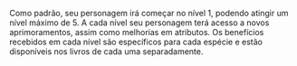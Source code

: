 Como padrão, seu personagem irá começar no nível 1, podendo atingir um nível máximo de 5. A cada nível seu personagem terá acesso a novos aprimoramentos, assim como melhorias em atributos. Os benefícios recebidos em cada nível são específicos para cada espécie e estão disponíveis nos livros de cada uma separadamente.
